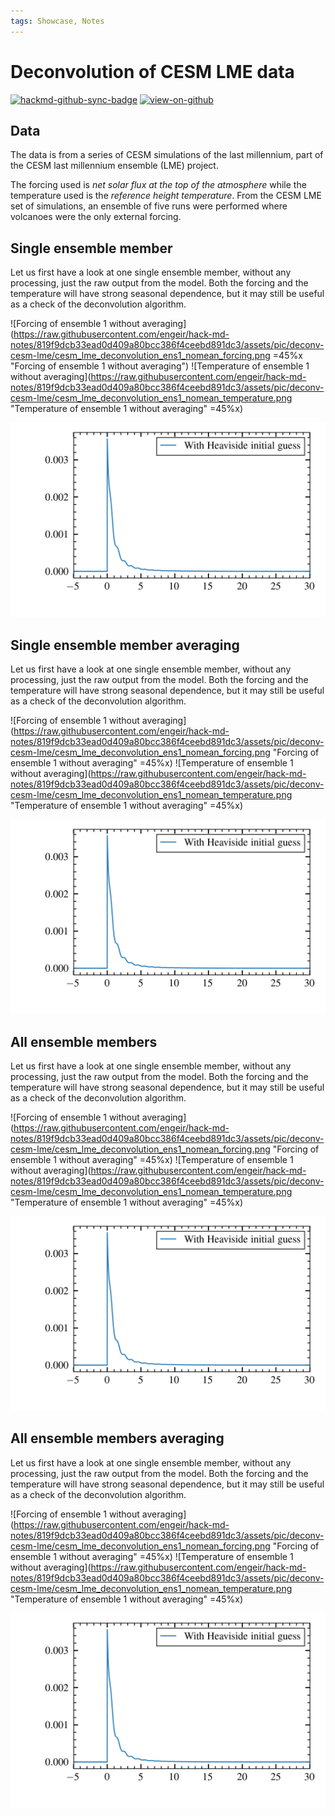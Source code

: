 ```yaml
---
tags: Showcase, Notes
---
```


# Deconvolution of CESM LME data

[![hackmd-github-sync-badge](https://hackmd.io/j4L-EIhRQqGdl5KmiIZ-_w/badge)](https://hackmd.io/@engeir/Sy1iHzrgs)
[![view-on-github](https://img.shields.io/badge/View%20on-GitHub-yellowgreen)](https://github.com/engeir/hack-md-notes/blob/main/cesm_lme_deconvolution.md)

## Data

The data is from a series of CESM simulations of the last millennium, part of the CESM
last millennium ensemble (LME) project.

The forcing used is _net solar flux at the top of the atmosphere_ while the temperature
used is the _reference height temperature_. From the CESM LME set of simulations, an
ensemble of five runs were performed where volcanoes were the only external forcing.

## Single ensemble member

Let us first have a look at one single ensemble member, without any processing, just the
raw output from the model. Both the forcing and the temperature will have strong
seasonal dependence, but it may still be useful as a check of the deconvolution
algorithm.

![Forcing of ensemble 1 without
averaging](<https://raw.githubusercontent.com/engeir/hack-md-notes/819f9dcb33ead0d409a80bcc386f4ceebd891dc3/assets/pic/deconv-cesm-lme/cesm_lme_deconvolution_ens1_nomean_forcing.png>
=45%x "Forcing of ensemble 1 without averaging")
![Temperature of ensemble 1 without
averaging](<https://raw.githubusercontent.com/engeir/hack-md-notes/819f9dcb33ead0d409a80bcc386f4ceebd891dc3/assets/pic/deconv-cesm-lme/cesm_lme_deconvolution_ens1_nomean_temperature.png>
"Temperature of ensemble 1 without averaging" =45%x)

![Response from deconvolution of the forcing and temperature signals above](https://raw.githubusercontent.com/engeir/hack-md-notes/819f9dcb33ead0d409a80bcc386f4ceebd891dc3/assets/pic/deconv-cesm-lme/cesm_lme_deconvolution_ens1_nomean-respnse.png "Response from deconvolution of the forcing and temperature signals above")

## Single ensemble member averaging

Let us first have a look at one single ensemble member, without any processing, just the
raw output from the model. Both the forcing and the temperature will have strong
seasonal dependence, but it may still be useful as a check of the deconvolution
algorithm.

![Forcing of ensemble 1 without
averaging](<https://raw.githubusercontent.com/engeir/hack-md-notes/819f9dcb33ead0d409a80bcc386f4ceebd891dc3/assets/pic/deconv-cesm-lme/cesm_lme_deconvolution_ens1_nomean_forcing.png>
"Forcing of ensemble 1 without averaging" =45%x)
![Temperature of ensemble 1 without
averaging](<https://raw.githubusercontent.com/engeir/hack-md-notes/819f9dcb33ead0d409a80bcc386f4ceebd891dc3/assets/pic/deconv-cesm-lme/cesm_lme_deconvolution_ens1_nomean_temperature.png>
"Temperature of ensemble 1 without averaging" =45%x)

![Response from deconvolution of the forcing and temperature signals above](https://raw.githubusercontent.com/engeir/hack-md-notes/819f9dcb33ead0d409a80bcc386f4ceebd891dc3/assets/pic/deconv-cesm-lme/cesm_lme_deconvolution_ens1_nomean-respnse.png "Response from deconvolution of the forcing and temperature signals above")

## All ensemble members

Let us first have a look at one single ensemble member, without any processing, just the
raw output from the model. Both the forcing and the temperature will have strong
seasonal dependence, but it may still be useful as a check of the deconvolution
algorithm.

![Forcing of ensemble 1 without
averaging](<https://raw.githubusercontent.com/engeir/hack-md-notes/819f9dcb33ead0d409a80bcc386f4ceebd891dc3/assets/pic/deconv-cesm-lme/cesm_lme_deconvolution_ens1_nomean_forcing.png>
"Forcing of ensemble 1 without averaging" =45%x)
![Temperature of ensemble 1 without
averaging](<https://raw.githubusercontent.com/engeir/hack-md-notes/819f9dcb33ead0d409a80bcc386f4ceebd891dc3/assets/pic/deconv-cesm-lme/cesm_lme_deconvolution_ens1_nomean_temperature.png>
"Temperature of ensemble 1 without averaging" =45%x)

![Response from deconvolution of the forcing and temperature signals above](https://raw.githubusercontent.com/engeir/hack-md-notes/819f9dcb33ead0d409a80bcc386f4ceebd891dc3/assets/pic/deconv-cesm-lme/cesm_lme_deconvolution_ens1_nomean-respnse.png "Response from deconvolution of the forcing and temperature signals above")

## All ensemble members averaging

Let us first have a look at one single ensemble member, without any processing, just the
raw output from the model. Both the forcing and the temperature will have strong
seasonal dependence, but it may still be useful as a check of the deconvolution
algorithm.

![Forcing of ensemble 1 without
averaging](<https://raw.githubusercontent.com/engeir/hack-md-notes/819f9dcb33ead0d409a80bcc386f4ceebd891dc3/assets/pic/deconv-cesm-lme/cesm_lme_deconvolution_ens1_nomean_forcing.png>
"Forcing of ensemble 1 without averaging" =45%x)
![Temperature of ensemble 1 without
averaging](<https://raw.githubusercontent.com/engeir/hack-md-notes/819f9dcb33ead0d409a80bcc386f4ceebd891dc3/assets/pic/deconv-cesm-lme/cesm_lme_deconvolution_ens1_nomean_temperature.png>
"Temperature of ensemble 1 without averaging" =45%x)

![Response from deconvolution of the forcing and temperature signals above](https://raw.githubusercontent.com/engeir/hack-md-notes/819f9dcb33ead0d409a80bcc386f4ceebd891dc3/assets/pic/deconv-cesm-lme/cesm_lme_deconvolution_ens1_nomean-respnse.png "Response from deconvolution of the forcing and temperature signals above")

